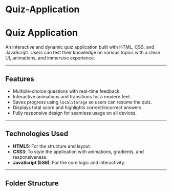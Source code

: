 # Quiz-Application

# Quiz Application 

An interactive and dynamic quiz application built with HTML, CSS, and JavaScript. Users can test their knowledge on various topics with a clean UI, animations, and immersive experience.

---

##  Features

-  Multiple-choice questions with real-time feedback.
-  Interactive animations and transitions for a modern feel.
-  Saves progress using `localStorage` so users can resume the quiz.
-  Displays total score and highlights correct/incorrect answers.
-  Fully responsive design for seamless usage on all devices.

---

##  Technologies Used

- **HTML5**: For the structure and layout.
- **CSS3**: To style the application with animations, gradients, and responsiveness.
- **JavaScript (ES6)**: For the core logic and interactivity.

---

##  Folder Structure

